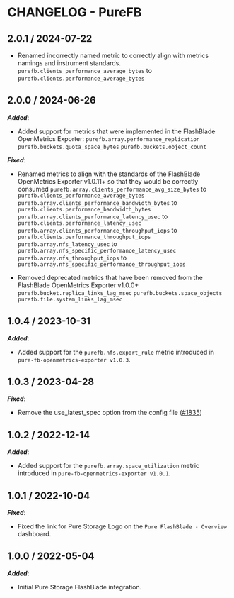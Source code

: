 # CHANGELOG - PureFB

## 2.0.1 / 2024-07-22

* Renamed incorrectly named metric to correctly align with metrics namings and instrument standards.
`purefb.clients_performance_average_bytes` to `purefb.clients.performance_average_bytes`

## 2.0.0 / 2024-06-26

***Added***: 

* Added support for metrics that were implemented in the FlashBlade OpenMetrics Exporter:
`purefb.array.performance_replication`
`purefb.buckets.quota_space_bytes`
`purefb.buckets.object_count`

***Fixed***:

* Renamed metrics to align with the standards of the FlashBlade OpenMetrics Exporter v1.0.11+ so that they would be correctly consumed
`purefb.array.clients_performance_avg_size_bytes` to `purefb.clients_performance_average_bytes`
`purefb.array.clients_performance_bandwidth_bytes` to `purefb.clients.performance_bandwidth_bytes`
`purefb.array.clients_performance_latency_usec` to `purefb.clients.performance_latency_usec`
`purefb.array.clients_performance_throughput_iops` to `purefb.clients.performance_throughput_iops`
`purefb.array.nfs_latency_usec` to `purefb.array.nfs_specific_performance_latency_usec`
`purefb.array.nfs_throughput_iops` to `purefb.array.nfs_specific_performance_throughput_iops`

* Removed deprecated metrics that have been removed from the FlashBlade OpenMetrics Exporter v1.0.0+
`purefb.bucket.replica_links_lag_msec` 
`purefb.buckets.space_objects`
`purefb.file.system_links_lag_msec`

## 1.0.4 / 2023-10-31

***Added***:

* Added support for the `purefb.nfs.export_rule` metric introduced in `pure-fb-openmetrics-exporter v1.0.3`.

## 1.0.3 / 2023-04-28

***Fixed***:

* Remove the use_latest_spec option from the config file ([#1835](https://github.com/DataDog/integrations-extras/pull/1835))

## 1.0.2 / 2022-12-14

***Added***:

* Added support for the `purefb.array.space_utilization` metric introduced in `pure-fb-openmetrics-exporter v1.0.1`.

## 1.0.1 / 2022-10-04

***Fixed***:

* Fixed the link for Pure Storage Logo on the `Pure FlashBlade - Overview` dashboard.

## 1.0.0 / 2022-05-04

***Added***:

* Initial Pure Storage FlashBlade integration.
